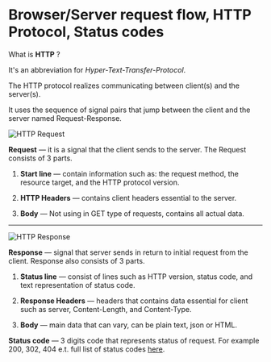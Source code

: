# Browser/Server request flow, HTTP Protocol, Status codes

What is **HTTP** ?

It's an abbreviation for
 _Hyper-Text-Transfer-Protocol_.
 
The HTTP protocol realizes communicating between client(s) and the server(s).
 
It uses the sequence of signal pairs that jump between the client and the server named Request-Response. 

![HTTP Request](https://thepracticaldev.s3.amazonaws.com/i/vrcwejeqpk9bhw54afww.png)
 
**Request** — it is a signal that the client sends to the server. The Request consists of 3 parts.

1. **Start line** — contain information such as: the request method, the resource target, and the HTTP protocol version.

2. **HTTP Headers** — contains client headers essential to the server.

3. **Body** — Not using in GET type of requests, contains all actual data.



---  



![HTTP Response](https://slideplayer.com/slide/10945862/39/images/18/HTTP+Response+%E2%80%93+Example.jpg)

**Response** — signal that server sends in return to initial request from the client. Response also consists of 3 parts.

1. **Status line** — consist of lines such as HTTP version, status code, and text representation of status code.
   

2. **Response Headers** — headers that contains data essential for client such as server, Content-Length, and Content-Type.

3. **Body** — main data that can vary, can be plain text, json or HTML.


**Status code** — 3 digits code that represents status of request. For example 200, 302, 404 e.t. full list of status codes [here](https://developer.mozilla.org/en-US/docs/Web/HTTP/Status).
